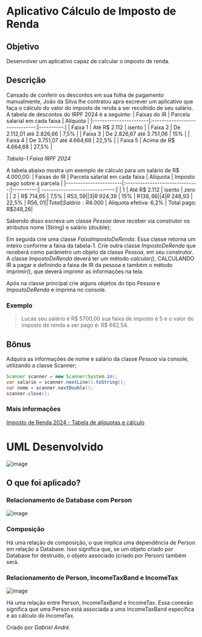 # Aplicativo Cálculo de Imposto de Renda
## Objetivo
Desenvolver um aplicativo capaz de calcular o imposto de renda.
## Descrição
Cansado de conferir os descontos em sua folha de pagamento manualmente, João da Silva lhe contratou apra escrever um aplicativo que faça o cálculo do valor do imposto de renda a ser recolhido de seu salário. 
A tabela de descontos do IRPF 2024 é a seguinte:
| Faixas do IR          | Parcela salarial em cada faixa |  Alíquota |
|-----------------------|:------------------------------:|----------:|
| Faixa 1               |          Até R$ 2.112          |  isento   | 
| Faixa 2               |     De 2.112,01 até 2.826,66   |  7,5%     | 
| Faixa 3               |     De 2.826,67 até 3.751,06   |    15%    | 
| Faixa 4               |     De 3.751,07 até 4.664,68   |  22,5%    | 
| Faixa 5               |     Acima de R$ 4.664,68       |  27,5%    | 

_Tabela-1 Faixa IRPF 2024_

A tabela abaixo mostra um exemplo de cálculo para um salário de R$ 4.000,00:
| Faixas do IR          | Parcela salarial em cada faixa |  Alíquota | Imposto pago sobre a parcela   |
|-----------------------|:------------------------------:|----------:| ------------------------------:|
|    1                  |          Até R$ 2.112          |  isento   |              zero              |
|    2                  |     R$ 714,65                  |  7,5%     |            R$53,59             |
|    3                  |     R$ 924,39                  |    15%    |            R$138,66            |
|    4                  |     R$ 248,93                  |  22,5%    |            R$56,01             |
|  Total                |     Salário: R$4.000      |  Alíquota efetiva: 6,2%  |  Total pago: R$248,26|


Sabendo disso escreva um classe _Pessoa_ deve receber via construtor os atributos nome (String) e salário (double);

Em seguida crie uma classe _FaixaImpostoDeRenda_. Essa classe retorna um inteiro conforme a faixa da tabela-1. Crie outra classe _ImpostoDeRenda_ que receberá como parâmetro um objeto da classe _Pessoa_, em seu construtor. A classe _ImpostoDeRenda_ deverá ter um método _calcular()_, CALCULANDO IR a pagar e definindo a faixa de IR da pessoa e também o método imprimir(), que deverá imprimir as informações na tela.

Após na classe principal crie alguns objetos do tipo _Pessoa_ e _ImpostoDeRenda_ e imprima no console.
### Exemplo
> Lucas seu salário é R$ 5700,00 sua faixa de imposto é 5 e o valor do imposto de renda a ser pago é: R$ 682,54.

## Bônus
Adquira as informações de nome e salário da classe _Pessoa_ via console, utilizando a classe Scanner;
~~~java
Scanner scanner = new Scanner(System.in);
var salario = scanner.nextLine().toString();
var nome = scanner.nextDouble();
scanner.close();
~~~
### Mais informações
[Imposto de Renda 2024 - Tabela de alíquotas e cálculo](https://g1.globo.com/economia/imposto-de-renda/noticia/2024/05/08/imposto-de-renda-2024-veja-a-tabela-de-aliquotas-e-saiba-como-fazer-o-calculo.ghtml)


# UML Desenvolvido
![image](https://github.com/gabrielandre-math/AcademiaJavaAtos/assets/60861872/3882fa8f-3fad-4f72-b090-504067c026b5)


## O que foi aplicado?
### Relacionamento de Database com Person
![image](https://github.com/gabrielandre-math/AcademiaJavaAtos/assets/60861872/966d73c3-1639-41cc-9751-9b1b2e307368)

### Composição
Há uma relação de composição, o que implica uma dependência de Person em relação a Database. Isso significa que, se um objeto criado por Database for destruído, o objeto associado (criado por Person) também será.

### Relacionamento de Person, IncomeTaxBand e IncomeTax
![image](https://github.com/gabrielandre-math/AcademiaJavaAtos/assets/60861872/35bd342d-14fd-4221-b2dd-1ce787a31150)


Há uma relação entre Person, IncomeTaxBand e IncomeTax. Essa conexão significa que uma Person está associada a uma IncomeTaxBand específica e ao cálculo do IncomeTax.


Criado por _Gabriel André._
